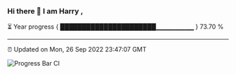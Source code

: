 ### Hi there 👋 I am Harry , 

⏳ Year progress { ██████████████████████▁▁▁▁▁▁▁▁ } 73.70 %

---

⏰ Updated on Mon, 26 Sep 2022 23:47:07 GMT

![Progress Bar CI](https://github.com/duykhang68/duykhang68/workflows/Progress%20Bar%20CI/badge.svg)
